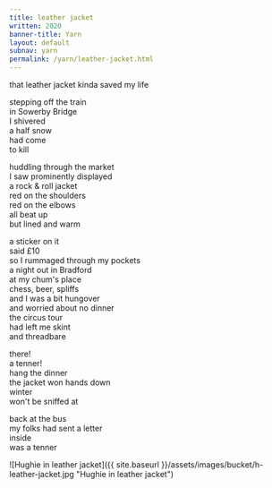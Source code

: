 ```yaml
---
title: leather jacket
written: 2020
banner-title: Yarn
layout: default
subnav: yarn
permalink: /yarn/leather-jacket.html
---
```


<div class="poem">
that leather jacket  
kinda saved my life  

stepping off the train  
in Sowerby Bridge  
I shivered  
a half snow  
had come  
to kill


huddling through the market  
I saw prominently displayed  
a rock & roll jacket  
red on the shoulders  
red on the elbows  
all beat up  
but lined and warm


a sticker on it  
said £10  
so I rummaged through my pockets  
a night out in Bradford  
at my chum's place  
chess, beer, spliffs  
and I was a bit hungover  
and worried about no dinner  
the circus tour  
had left me skint  
and threadbare


there!  
a tenner!  
hang the dinner  
the jacket won hands down  
winter  
won't be sniffed at


back at the bus  
my folks had sent a letter  
inside  
was a tenner
</div>

![Hughie in leather jacket]({{ site.baseurl }}/assets/images/bucket/h-leather-jacket.jpg "Hughie in leather jacket")
